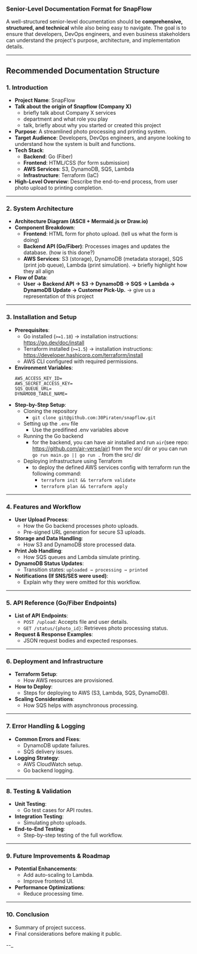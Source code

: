 ### **Senior-Level Documentation Format for SnapFlow**

A well-structured senior-level documentation should be **comprehensive, structured, and technical** while also being easy to navigate. The goal is to ensure that developers, DevOps engineers, and even business stakeholders can understand the project's purpose, architecture, and implementation details.

---

## **Recommended Documentation Structure**

### **1. Introduction**
   - **Project Name**: SnapFlow
   - **Talk about the origin of Snapflow (Company X)**
        - briefly talk about Company X services
        - department and what role you play 
        - talk, briefly about why you started or created this project
   - **Purpose**: A streamlined photo processing and printing system.
   - **Target Audience**: Developers, DevOps engineers, and anyone looking to understand how the system is built and functions.
   - **Tech Stack**: 
     - **Backend**: Go (Fiber)
     - **Frontend**: HTML/CSS (for form submission)
     - **AWS Services**: S3, DynamoDB, SQS, Lambda
     - **Infrastructure**: Terraform (IaC)
   - **High-Level Overview**: Describe the end-to-end process, from user photo upload to printing completion.

---

### **2. System Architecture**
   - **Architecture Diagram (ASCII + Mermaid.js or Draw.io)**
   - **Component Breakdown**:
     - **Frontend**: HTML form for photo upload. (tell us what the form is doing)
     - **Backend API (Go/Fiber)**: Processes images and updates the database. (how is this done?)
     - **AWS Services**: S3 (storage), DynamoDB (metadata storage), SQS (print job queue), Lambda (print simulation). -> briefly highlight how they all align
   - **Flow of Data**:
     - **User → Backend API → S3 → DynamoDB → SQS → Lambda → DynamoDB Update → Customer Pick-Up.** -> give us a representation of this project

---

### **3. Installation and Setup**
   - **Prerequisites**:
     - Go installed (`>=1.18`) -> installation instructions: https://go.dev/doc/install
     - Terraform installed (`>=1.5`) -> installation instructions: https://developer.hashicorp.com/terraform/install
     - AWS CLI configured with required permissions.
   - **Environment Variables**:
     ```
     AWS_ACCESS_KEY_ID=
     AWS_SECRET_ACCESS_KEY=
     SQS_QUEUE_URL=
     DYNAMODB_TABLE_NAME=
     ```
   - **Step-by-Step Setup**:
     - Cloning the repository
        - `git clone git@github.com:30Piraten/snapflow.git`
     - Setting up the `.env` file
        - Use the predifined .env variables above
     - Running the Go backend
        - for the backend, you can have air installed and run `air`(see repo: https://github.com/air-verse/air) from the src/ dir
          or you can run `go run main.go || go run .` from the src/ dir
     - Deploying infrastructure using Terraform
        - to deploy the defined AWS services config with terraform
        run  the following command: 
            - `terraform init && terraform validate` 
            - `terraform plan && terraform apply`
---

### **4. Features and Workflow**
   - **User Upload Process**:
     - How the Go backend processes photo uploads.
     - Pre-signed URL generation for secure S3 uploads.
   - **Storage and Data Handling**:
     - How S3 and DynamoDB store processed data.
   - **Print Job Handling**:
     - How SQS queues and Lambda simulate printing.
   - **DynamoDB Status Updates**:
     - Transition states: `uploaded → processing → printed`
   - **Notifications (If SNS/SES were used)**:
     - Explain why they were omitted for this workflow.

---

### **5. API Reference (Go/Fiber Endpoints)**
   - **List of API Endpoints**:
     - `POST /upload`: Accepts file and user details.
     - `GET /status/{photo_id}`: Retrieves photo processing status.
   - **Request & Response Examples**:
     - JSON request bodies and expected responses.

---

### **6. Deployment and Infrastructure**
   - **Terraform Setup**:
     - How AWS resources are provisioned.
   - **How to Deploy**:
     - Steps for deploying to AWS (S3, Lambda, SQS, DynamoDB).
   - **Scaling Considerations**:
     - How SQS helps with asynchronous processing.

---

### **7. Error Handling & Logging**
   - **Common Errors and Fixes**:
     - DynamoDB update failures.
     - SQS delivery issues.
   - **Logging Strategy**:
     - AWS CloudWatch setup.
     - Go backend logging.

---

### **8. Testing & Validation**
   - **Unit Testing**:
     - Go test cases for API routes.
   - **Integration Testing**:
     - Simulating photo uploads.
   - **End-to-End Testing**:
     - Step-by-step testing of the full workflow.

---

### **9. Future Improvements & Roadmap**
   - **Potential Enhancements**:
     - Add auto-scaling to Lambda.
     - Improve frontend UI.
   - **Performance Optimizations**:
     - Reduce processing time.

---

### **10. Conclusion**
   - Summary of project success.
   - Final considerations before making it public.

--_